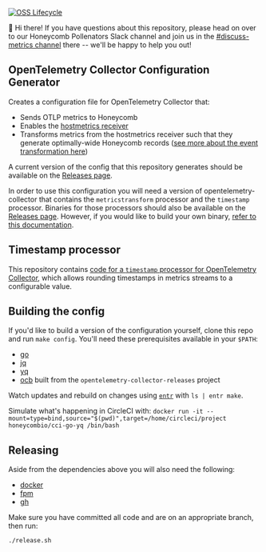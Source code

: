 [![OSS Lifecycle](https://img.shields.io/osslifecycle/honeycombio/opentelemetry-collector-configs?color=yellow)](https://github.com/honeycombio/home/blob/main/honeycomb-oss-lifecycle-and-practices.md)

👋  Hi there! If you have questions about this repository, please head on over to our Honeycomb Pollenators Slack channel and join us in the [#discuss-metrics channel](https://honeycombpollinators.slack.com/archives/C025CD38GBS) there -- we'll be happy to help you out!

## OpenTelemetry Collector Configuration Generator

Creates a configuration file for OpenTelemetry Collector that:

- Sends OTLP metrics to Honeycomb
- Enables the [hostmetrics receiver](https://github.com/open-telemetry/opentelemetry-collector-contrib/tree/main/receiver/hostmetricsreceiver)
- Transforms metrics from the hostmetrics receiver such that they generate optimally-wide Honeycomb records ([see more about the event transformation here](./docs/metrics-transformation.md))

A current version of the config that this repository generates should be available on the [Releases page](https://github.com/honeycombio/opentelemetry-collector-configs/releases).

In order to use this configuration you will need a version of opentelemetry-collector that contains the `metricstransform` processor and the `timestamp` processor. Binaries for those processors should also be available on the [Releases page](https://github.com/honeycombio/opentelemetry-collector-configs/releases). However, if you would like to build your own binary, [refer to this documentation](./docs/building.md).

## Timestamp processor

This repository contains [code for a `timestamp` processor for OpenTelemetry Collector](./timestampprocessor), which allows rounding timestamps in metrics streams to a configurable value.

## Building the config

If you'd like to build a version of the configuration yourself, clone this repo and run `make config`. You'll need these prerequisites available in your `$PATH`:

- [go](https://golang.org/dl/)
- [jq](https://stedolan.github.io/jq/download/)
- [yq](https://kislyuk.github.io/yq/#installation)
- [ocb](https://github.com/open-telemetry/opentelemetry-collector-releases) built from the `opentelemetry-collector-releases` project

Watch updates and rebuild on changes using [`entr`](http://eradman.com/entrproject/) with `ls | entr make`.

Simulate what's happening in CircleCI with: `docker run -it --mount=type=bind,source="$(pwd)",target=/home/circleci/project honeycombio/cci-go-yq /bin/bash`

## Releasing

Aside from the dependencies above you will also need the following:

- [docker](https://docs.docker.com/get-docker/)
- [fpm](https://fpm.readthedocs.io/en/v1.13.1/installing.html)
- [gh](https://github.com/cli/cli#installation)

Make sure you have committed all code and are on an appropriate branch, then run:

```bash
./release.sh
```
